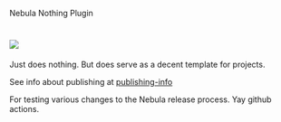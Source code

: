 Nebula Nothing Plugin

![](https://github.com/nebula-plugins/gradle-nothing-plugin/workflows/ci/badge.svg)
=====================
Just does nothing. But does serve as a decent template for projects.

See info about publishing at [publishing-info](./publishing-info.md)

For testing various changes to the Nebula release process. Yay github actions.
